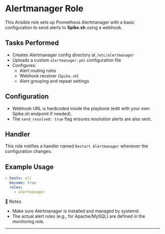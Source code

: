 # Alertmanager Role

This Ansible role sets up Prometheus Alertmanager with a basic configuration to send alerts to **Spike.sh** using a webhook.

## Tasks Performed

- Creates Alertmanager config directory at `/etc/alertmanager`
- Uploads a custom `alertmanager.yml` configuration file
- Configures:
  - Alert routing rules
  - Webhook receiver (`Spike.sh`)
  - Alert grouping and repeat settings

## Configuration

- Webhook URL is hardcoded inside the playbook (edit with your own Spike.sh endpoint if needed).
- The `send_resolved: true` flag ensures resolution alerts are also sent.

## Handler

This role notifies a handler named `Restart Alertmanager` whenever the configuration changes.

## Example Usage

```yaml
- hosts: all
  become: true
  roles:
    - alertmanager
```
📝 Notes

- Make sure Alertmanager is installed and managed by systemd.
- The actual alert rules (e.g., for Apache/MySQL) are defined in the monitoring role.

---
